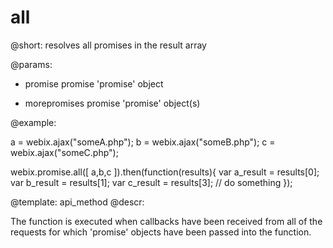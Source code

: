 all
=============

@short: resolves all promises in the result array
	
@params:
- promise		promise		'promise' object
* morepromises	promise		'promise' object(s)

@example:

a = webix.ajax("someA.php");
b = webix.ajax("someB.php");
c = webix.ajax("someC.php");
 
 
webix.promise.all([ a,b,c ]).then(function(results){
    var a_result = results[0];
    var b_result = results[1];
    var c_result = results[3];
    // do something
});

@template:	api_method
@descr:

The function is executed when callbacks have been received from all of the requests for which 'promise' objects have been passed into the function. 


